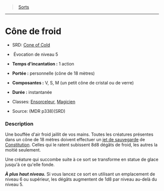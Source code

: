 ﻿---
!SpellHD
Level: 5
Type: Évocation
CastingTime: 1 action
Range: personnelle (cône de 18 mètres)
Components: V, S, M (un petit cône de cristal ou de verre)
Duration: instantanée
Classes: '[Ensorceleur](hd_sorcerer.md), [Magicien](hd_wizard.md)'
Id: spells_hd.md#cône-de-froid
ParentLink: spells_hd.md#sorts
Name: Cône de froid
ParentName: Sorts
NameLevel: 1
AltName: '[Cone of Cold](srd_spells_cone_of_cold.md)'
Source: (MDR p338)(SRD)
Attributes: {}
---
> [Sorts](hd_spells.md)

---

# Cône de froid

- SRD: [Cone of Cold](srd_spells_cone_of_cold.md)

-  Évocation de niveau 5

- **Temps d'incantation :** 1 action

- **Portée :** personnelle (cône de 18 mètres)

- **Composantes :** V, S, M (un petit cône de cristal ou de verre)

- **Durée :** instantanée

- Classes: [Ensorceleur](hd_sorcerer.md), [Magicien](hd_wizard.md)

- Source: (MDR p338)(SRD)

### Description

Une bouffée d'air froid jaillit de vos mains. Toutes les créatures présentes dans un cône de 18 mètres doivent effectuer un [jet de sauvegarde](hd_abilities_jets_de_sauvegarde.md) de [Constitution](hd_abilities_constitution.md). Celles qui le ratent subissent 8d8 dégâts de froid, les autres la moitié seulement.

Une créature qui succombe suite à ce sort se transforme en statue de glace jusqu'à ce qu'elle fonde.

**_À plus haut niveau._** Si vous lancez ce sort en utilisant un emplacement de niveau 6 ou supérieur, les dégâts augmentent de 1d8 par niveau au-delà du niveau 5.

